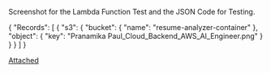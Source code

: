 
Screenshot for the Lambda Function Test and the JSON Code for Testing.

{
  "Records": [
    {
      "s3": {
        "bucket": {
          "name": "resume-analyzer-container"
        },
        "object": {
          "key": "Pranamika Paul_Cloud_Backend_AWS_AI_Engineer.png"
        }
      }
    }
  ]
}

[Attached](Test_Lambda_Function.png)


